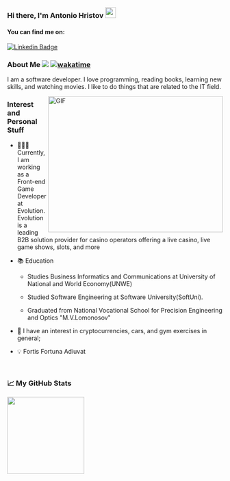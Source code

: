 ### Hi there, I'm Antonio Hristov <img src="https://media.giphy.com/media/hvRJCLFzcasrR4ia7z/giphy.gif" width="25">

#### You can find me on:

[![Linkedin Badge](https://img.shields.io/badge/-LinkedIn-0e76a8?style=flat-square&logo=Linkedin&logoColor=white)](https://linkedin.com/in/tonyhristov)

### About Me ![](https://visitor-badge.glitch.me/badge?page_id=tonyhristov) [![wakatime](https://wakatime.com/badge/user/6368a9aa-0b23-4f07-b5fd-c2a355f06760.svg)](https://wakatime.com/@6368a9aa-0b23-4f07-b5fd-c2a355f06760)

I am a software developer. I love programming, reading books, learning new skills, and watching movies. I like to do things that are related to the IT field.

<img align="right" alt="GIF" src="https://media3.giphy.com/media/L8K62iTDkzGX6/giphy.gif?cid=790b7611ee43deff7d51e8d7c8941592a0f4b8f1d0465615&rid=giphy.gif&ct=g" width="408" height="318" />

### Interest and Personal Stuff

- 👨🏻‍💻 Currently, I am working as a Front-end Game Developer at Evolution. Evolution is a leading B2B solution provider for casino operators offering a live casino, live game shows, slots, and more

- 📚 Education

  - Studies Business Informatics and Communications at University of National and World Economy(UNWE)

  - Studied Software Engineering at Software University(SoftUni).

  - Graduated from National Vocational School for Precision Engineering and Optics "M.V.Lomonosov"

- 💸 I have an interest in cryptocurrencies, cars, and gym exercises in general;

- 💡 Fortis Fortuna Adiuvat


<br>

### 📈 My GitHub Stats

<p>
  <img  height="180em" src="https://github-readme-streak-stats.herokuapp.com?user=tonyhristov&theme=nightowl&hide_border=true" />
  <!-- <img height="180em" src="https://github-readme-stats.vercel.app/api?username=tonyhristov&count_private=true&hide_border=true&show_icons=true&theme=nightowl" />
   -->
 </p>

<!-- <p> -->
 <!--   <img  height="180em" src="https://github-readme-stats.vercel.app/api/wakatime?username=tonyhristov&langs_count=6&theme=nightowl&hide_border=true" /> -->
<!--   <img height="180em" src="https://github-readme-stats.vercel.app/api/top-langs/?username=tonyhristov&show_icons=true&hide_border=true&layout=compact&langs_count=6&theme=nightowl"/> -->
<!-- </p> -->
